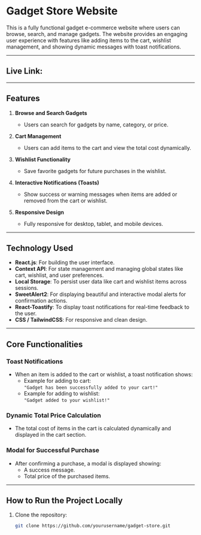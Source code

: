 # Gadget Store Website

This is a fully functional gadget e-commerce website where users can browse, search, and manage gadgets. The website provides an engaging user experience with features like adding items to the cart, wishlist management, and showing dynamic messages with toast notifications.

---

## Live Link:


---

## Features

1. **Browse and Search Gadgets**  
   - Users can search for gadgets by name, category, or price.  

2. **Cart Management**  
   - Users can add items to the cart and view the total cost dynamically.  

3. **Wishlist Functionality**  
   - Save favorite gadgets for future purchases in the wishlist.  

4. **Interactive Notifications (Toasts)**  
   - Show success or warning messages when items are added or removed from the cart or wishlist.  

5. **Responsive Design**  
   - Fully responsive for desktop, tablet, and mobile devices.  

---

## Technology Used

- **React.js**: For building the user interface.  
- **Context API**: For state management and managing global states like cart, wishlist, and user preferences.  
- **Local Storage**: To persist user data like cart and wishlist items across sessions.  
- **SweetAlert2**: For displaying beautiful and interactive modal alerts for confirmation actions.  
- **React-Toastify**: To display toast notifications for real-time feedback to the user.  
- **CSS / TailwindCSS**: For responsive and clean design.

---

## Core Functionalities

### **Toast Notifications**  
- When an item is added to the cart or wishlist, a toast notification shows:  
  - Example for adding to cart:  
    `"Gadget has been successfully added to your cart!"`  
  - Example for adding to wishlist:  
    `"Gadget added to your wishlist!"`

### **Dynamic Total Price Calculation**  
- The total cost of items in the cart is calculated dynamically and displayed in the cart section.

### **Modal for Successful Purchase**  
- After confirming a purchase, a modal is displayed showing:  
  - A success message.  
  - Total price of the purchased items.  

---

## How to Run the Project Locally

1. Clone the repository:
   ```bash
   git clone https://github.com/yourusername/gadget-store.git
